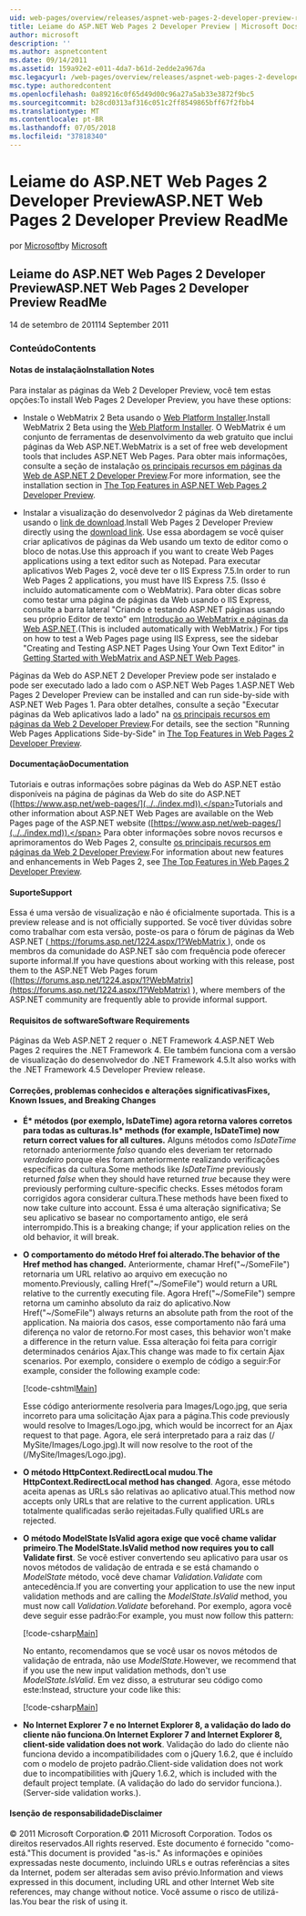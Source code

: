 ```yaml
---
uid: web-pages/overview/releases/aspnet-web-pages-2-developer-preview-readme
title: Leiame do ASP.NET Web Pages 2 Developer Preview | Microsoft Docs
author: microsoft
description: ''
ms.author: aspnetcontent
ms.date: 09/14/2011
ms.assetid: 159a92e2-e011-4da7-b61d-2edde2a967da
msc.legacyurl: /web-pages/overview/releases/aspnet-web-pages-2-developer-preview-readme
msc.type: authoredcontent
ms.openlocfilehash: 0a89216c0f65d49d00c96a27a5ab33e3872f9bc5
ms.sourcegitcommit: b28cd0313af316c051c2ff8549865bff67f2fbb4
ms.translationtype: MT
ms.contentlocale: pt-BR
ms.lasthandoff: 07/05/2018
ms.locfileid: "37818340"
---
```

<a name="aspnet-web-pages-2-developer-preview-readme"></a><span data-ttu-id="cc01b-102">Leiame do ASP.NET Web Pages 2 Developer Preview</span><span class="sxs-lookup"><span data-stu-id="cc01b-102">ASP.NET Web Pages 2 Developer Preview ReadMe</span></span>
====================
<span data-ttu-id="cc01b-103">por [Microsoft](https://github.com/microsoft)</span><span class="sxs-lookup"><span data-stu-id="cc01b-103">by [Microsoft](https://github.com/microsoft)</span></span>

## <a name="aspnet-web-pages-2-developer-preview-readme"></a><span data-ttu-id="cc01b-104">Leiame do ASP.NET Web Pages 2 Developer Preview</span><span class="sxs-lookup"><span data-stu-id="cc01b-104">ASP.NET Web Pages 2 Developer Preview ReadMe</span></span>

<span data-ttu-id="cc01b-105">14 de setembro de 2011</span><span class="sxs-lookup"><span data-stu-id="cc01b-105">14 September 2011</span></span>

### <a name="contents"></a><span data-ttu-id="cc01b-106">Conteúdo</span><span class="sxs-lookup"><span data-stu-id="cc01b-106">Contents</span></span>

#### <a id="_Toc303701284"></a>  <span data-ttu-id="cc01b-107">Notas de instalação</span><span class="sxs-lookup"><span data-stu-id="cc01b-107">Installation Notes</span></span>

<span data-ttu-id="cc01b-108">Para instalar as páginas da Web 2 Developer Preview, você tem estas opções:</span><span class="sxs-lookup"><span data-stu-id="cc01b-108">To install Web Pages 2 Developer Preview, you have these options:</span></span>

- <span data-ttu-id="cc01b-109">Instale o WebMatrix 2 Beta usando o [Web Platform Installer](https://go.microsoft.com/fwlink/?LinkId=226883).</span><span class="sxs-lookup"><span data-stu-id="cc01b-109">Install WebMatrix 2 Beta using the [Web Platform Installer](https://go.microsoft.com/fwlink/?LinkId=226883).</span></span> <span data-ttu-id="cc01b-110">O WebMatrix é um conjunto de ferramentas de desenvolvimento da web gratuito que inclui páginas da Web ASP.NET.</span><span class="sxs-lookup"><span data-stu-id="cc01b-110">WebMatrix is a set of free web development tools that includes ASP.NET Web Pages.</span></span> <span data-ttu-id="cc01b-111">Para obter mais informações, consulte a seção de instalação [os principais recursos em páginas da Web de ASP.NET 2 Developer Preview](https://go.microsoft.com/fwlink/?LinkID=227824).</span><span class="sxs-lookup"><span data-stu-id="cc01b-111">For more information, see the installation section in [The Top Features in ASP.NET Web Pages 2 Developer Preview](https://go.microsoft.com/fwlink/?LinkID=227824).</span></span>

- <span data-ttu-id="cc01b-112">Instalar a visualização do desenvolvedor 2 páginas da Web diretamente usando o [link de download](https://go.microsoft.com/fwlink/?LinkID=226335).</span><span class="sxs-lookup"><span data-stu-id="cc01b-112">Install Web Pages 2 Developer Preview directly using the [download link](https://go.microsoft.com/fwlink/?LinkID=226335).</span></span> <span data-ttu-id="cc01b-113">Use essa abordagem se você quiser criar aplicativos de páginas da Web usando um texto de editor como o bloco de notas.</span><span class="sxs-lookup"><span data-stu-id="cc01b-113">Use this approach if you want to create Web Pages applications using a text editor such as Notepad.</span></span> <span data-ttu-id="cc01b-114">Para executar aplicativos Web Pages 2, você deve ter o IIS Express 7.5.</span><span class="sxs-lookup"><span data-stu-id="cc01b-114">In order to run Web Pages 2 applications, you must have IIS Express 7.5.</span></span> <span data-ttu-id="cc01b-115">(Isso é incluído automaticamente com o WebMatrix). Para obter dicas sobre como testar uma página de páginas da Web usando o IIS Express, consulte a barra lateral "Criando e testando ASP.NET páginas usando seu próprio Editor de texto" em [Introdução ao WebMatrix e páginas da Web ASP.NET](https://go.microsoft.com/fwlink/?LinkId=202889).</span><span class="sxs-lookup"><span data-stu-id="cc01b-115">(This is included automatically with WebMatrix.) For tips on how to test a Web Pages page using IIS Express, see the sidebar "Creating and Testing ASP.NET Pages Using Your Own Text Editor" in [Getting Started with WebMatrix and ASP.NET Web Pages](https://go.microsoft.com/fwlink/?LinkId=202889).</span></span>

<span data-ttu-id="cc01b-116">Páginas da Web do ASP.NET 2 Developer Preview pode ser instalado e pode ser executado lado a lado com o ASP.NET Web Pages 1.</span><span class="sxs-lookup"><span data-stu-id="cc01b-116">ASP.NET Web Pages 2 Developer Preview can be installed and can run side-by-side with ASP.NET Web Pages 1.</span></span> <a id="a"></a><span data-ttu-id="cc01b-117">Para obter detalhes, consulte a seção "Executar páginas da Web aplicativos lado a lado" na [os principais recursos em páginas da Web 2 Developer Preview](https://go.microsoft.com/fwlink/?LinkID=227824).</span><span class="sxs-lookup"><span data-stu-id="cc01b-117">For details, see the section "Running Web Pages Applications Side-by-Side" in [The Top Features in Web Pages 2 Developer Preview](https://go.microsoft.com/fwlink/?LinkID=227824).</span></span>

#### <a id="_Toc303701285"></a>  <span data-ttu-id="cc01b-118">Documentação</span><span class="sxs-lookup"><span data-stu-id="cc01b-118">Documentation</span></span>

<span data-ttu-id="cc01b-119">Tutoriais e outras informações sobre páginas da Web do ASP.NET estão disponíveis na página de páginas da Web do site do ASP.NET ([https://www.asp.net/web-pages/](../../index.md)).</span><span class="sxs-lookup"><span data-stu-id="cc01b-119">Tutorials and other information about ASP.NET Web Pages are available on the Web Pages page of the ASP.NET website ([https://www.asp.net/web-pages/](../../index.md)).</span></span> <span data-ttu-id="cc01b-120">Para obter informações sobre novos recursos e aprimoramentos do Web Pages 2, consulte [os principais recursos em páginas da Web 2 Developer Preview](https://go.microsoft.com/fwlink/?LinkID=227824).</span><span class="sxs-lookup"><span data-stu-id="cc01b-120">For information about new features and enhancements in Web Pages 2, see [The Top Features in Web Pages 2 Developer Preview](https://go.microsoft.com/fwlink/?LinkID=227824).</span></span>

#### <a id="_Toc303701286"></a>  <span data-ttu-id="cc01b-121">Suporte</span><span class="sxs-lookup"><span data-stu-id="cc01b-121">Support</span></span>

<a id="_Toc209852135"></a><span data-ttu-id="cc01b-122"><a id="_Toc255833657"></a> Essa é uma versão de visualização e não é oficialmente suportada.</span><span class="sxs-lookup"><span data-stu-id="cc01b-122"><a id="_Toc255833657"></a> This is a preview release and is not officially supported.</span></span> <span data-ttu-id="cc01b-123">Se você tiver dúvidas sobre como trabalhar com esta versão, poste-os para o fórum de páginas da Web ASP.NET ([ https://forums.asp.net/1224.aspx/1?WebMatrix ](https://forums.asp.net/1224.aspx/1?WebMatrix) ), onde os membros da comunidade do ASP.NET são com frequência pode oferecer suporte informal.</span><span class="sxs-lookup"><span data-stu-id="cc01b-123">If you have questions about working with this release, post them to the ASP.NET Web Pages forum ([https://forums.asp.net/1224.aspx/1?WebMatrix](https://forums.asp.net/1224.aspx/1?WebMatrix) ), where members of the ASP.NET community are frequently able to provide informal support.</span></span>

#### <a id="_Toc303701287"></a>  <span data-ttu-id="cc01b-124">Requisitos de software</span><span class="sxs-lookup"><span data-stu-id="cc01b-124">Software Requirements</span></span>

<span data-ttu-id="cc01b-125">Páginas da Web ASP.NET 2 requer o .NET Framework 4.</span><span class="sxs-lookup"><span data-stu-id="cc01b-125">ASP.NET Web Pages 2 requires the .NET Framework 4.</span></span> <span data-ttu-id="cc01b-126">Ele também funciona com a versão de visualização do desenvolvedor do .NET Framework 4.5.</span><span class="sxs-lookup"><span data-stu-id="cc01b-126">It also works with the .NET Framework 4.5 Developer Preview release.</span></span>

<a id="_Toc303701288"></a><a id="_Breaking_Changes"></a>

#### <a name="fixes-known-issues-and-breaking-changes"></a><span data-ttu-id="cc01b-127">Correções, problemas conhecidos e alterações significativas</span><span class="sxs-lookup"><span data-stu-id="cc01b-127">Fixes, Known Issues, and Breaking Changes</span></span>

<a id="_Toc224729061"></a><a id="_Toc238051347"></a>

- <span data-ttu-id="cc01b-128">**É\* métodos (por exemplo, IsDateTime) agora retorna valores corretos para todas as culturas.**</span><span class="sxs-lookup"><span data-stu-id="cc01b-128">**Is\* methods (for example, IsDateTime) now return correct values for all cultures.**</span></span> <span data-ttu-id="cc01b-129">Alguns métodos como *IsDateTime* retornado anteriormente *falso* quando eles deveriam ter retornado *verdadeiro* porque eles foram anteriormente realizando verificações específicas da cultura.</span><span class="sxs-lookup"><span data-stu-id="cc01b-129">Some methods like *IsDateTime* previously returned *false* when they should have returned *true* because they were previously performing culture-specific checks.</span></span> <span data-ttu-id="cc01b-130">Esses métodos foram corrigidos agora considerar cultura.</span><span class="sxs-lookup"><span data-stu-id="cc01b-130">These methods have been fixed to now take culture into account.</span></span> <span data-ttu-id="cc01b-131">Essa é uma alteração significativa; Se seu aplicativo se basear no comportamento antigo, ele será interrompido.</span><span class="sxs-lookup"><span data-stu-id="cc01b-131">This is a breaking change; if your application relies on the old behavior, it will break.</span></span>
- <span data-ttu-id="cc01b-132">**O comportamento do método Href foi alterado.**</span><span class="sxs-lookup"><span data-stu-id="cc01b-132">**The behavior of the Href method has changed.**</span></span> <span data-ttu-id="cc01b-133">Anteriormente, chamar Href("~/SomeFile") retornaria um URL relativo ao arquivo em execução no momento.</span><span class="sxs-lookup"><span data-stu-id="cc01b-133">Previously, calling Href("~/SomeFile") would return a URL relative to the currently executing file.</span></span> <span data-ttu-id="cc01b-134">Agora Href("~/SomeFile") sempre retorna um caminho absoluto da raiz do aplicativo.</span><span class="sxs-lookup"><span data-stu-id="cc01b-134">Now Href("~/SomeFile") always returns an absolute path from the root of the application.</span></span> <span data-ttu-id="cc01b-135">Na maioria dos casos, esse comportamento não fará uma diferença no valor de retorno.</span><span class="sxs-lookup"><span data-stu-id="cc01b-135">For most cases, this behavior won't make a difference in the return value.</span></span> <span data-ttu-id="cc01b-136">Essa alteração foi feita para corrigir determinados cenários Ajax.</span><span class="sxs-lookup"><span data-stu-id="cc01b-136">This change was made to fix certain Ajax scenarios.</span></span> <span data-ttu-id="cc01b-137">Por exemplo, considere o exemplo de código a seguir:</span><span class="sxs-lookup"><span data-stu-id="cc01b-137">For example, consider the following example code:</span></span> 

    [!code-cshtml[Main](aspnet-web-pages-2-developer-preview-readme/samples/sample1.cshtml)]

    <span data-ttu-id="cc01b-138">Esse código anteriormente resolveria para Images/Logo.jpg, que seria incorreto para uma solicitação Ajax para a página.</span><span class="sxs-lookup"><span data-stu-id="cc01b-138">This code previously would resolve to Images/Logo.jpg, which would be incorrect for an Ajax request to that page.</span></span> <span data-ttu-id="cc01b-139">Agora, ele será interpretado para a raiz das (/ MySite/Images/Logo.jpg).</span><span class="sxs-lookup"><span data-stu-id="cc01b-139">It will now resolve to the root of the (/MySite/Images/Logo.jpg).</span></span>
- <span data-ttu-id="cc01b-140">**O método HttpContext.RedirectLocal mudou**.</span><span class="sxs-lookup"><span data-stu-id="cc01b-140">**The HttpContext.RedirectLocal method has changed**.</span></span> <span data-ttu-id="cc01b-141">Agora, esse método aceita apenas as URLs são relativas ao aplicativo atual.</span><span class="sxs-lookup"><span data-stu-id="cc01b-141">This method now accepts only URLs that are relative to the current application.</span></span> <span data-ttu-id="cc01b-142">URLs totalmente qualificadas serão rejeitadas.</span><span class="sxs-lookup"><span data-stu-id="cc01b-142">Fully qualified URLs are rejected.</span></span>
- <span data-ttu-id="cc01b-143">**O método ModelState IsValid agora exige que você chame validar primeiro**.</span><span class="sxs-lookup"><span data-stu-id="cc01b-143">**The ModelState.IsValid method now requires you to call Validate first**.</span></span> <span data-ttu-id="cc01b-144">Se você estiver convertendo seu aplicativo para usar os novos métodos de validação de entrada e se está chamando o *ModelState* método, você deve chamar *Validation.Validate* com antecedência.</span><span class="sxs-lookup"><span data-stu-id="cc01b-144">If you are converting your application to use the new input validation methods and are calling the *ModelState.IsValid* method, you must now call *Validation.Validate* beforehand.</span></span> <span data-ttu-id="cc01b-145">Por exemplo, agora você deve seguir esse padrão:</span><span class="sxs-lookup"><span data-stu-id="cc01b-145">For example, you must now follow this pattern:</span></span> 

    [!code-csharp[Main](aspnet-web-pages-2-developer-preview-readme/samples/sample2.cs)]

  <span data-ttu-id="cc01b-146">No entanto, recomendamos que se você usar os novos métodos de validação de entrada, não use *ModelState*.</span><span class="sxs-lookup"><span data-stu-id="cc01b-146">However, we recommend that if you use the new input validation methods, don't use *ModelState.IsValid*.</span></span> <span data-ttu-id="cc01b-147">Em vez disso, a estruturar seu código como este:</span><span class="sxs-lookup"><span data-stu-id="cc01b-147">Instead, structure your code like this:</span></span> 

    [!code-csharp[Main](aspnet-web-pages-2-developer-preview-readme/samples/sample3.cs)]
- <span data-ttu-id="cc01b-148">**No Internet Explorer 7 e no Internet Explorer 8, a validação do lado do cliente não funciona**.</span><span class="sxs-lookup"><span data-stu-id="cc01b-148">**On Internet Explorer 7 and Internet Explorer 8, client-side validation does not work**.</span></span> <span data-ttu-id="cc01b-149">Validação do lado do cliente não funciona devido a incompatibilidades com o jQuery 1.6.2, que é incluído com o modelo de projeto padrão.</span><span class="sxs-lookup"><span data-stu-id="cc01b-149">Client-side validation does not work due to incompatibilities with jQuery 1.6.2, which is included with the default project template.</span></span> <span data-ttu-id="cc01b-150">(A validação do lado do servidor funciona.).</span><span class="sxs-lookup"><span data-stu-id="cc01b-150">(Server-side validation works.).</span></span>

#### <a id="_Toc303701289"></a>  <span data-ttu-id="cc01b-151">Isenção de responsabilidade</span><span class="sxs-lookup"><span data-stu-id="cc01b-151">Disclaimer</span></span>

<span data-ttu-id="cc01b-152">© 2011 Microsoft Corporation.</span><span class="sxs-lookup"><span data-stu-id="cc01b-152">© 2011 Microsoft Corporation.</span></span> <span data-ttu-id="cc01b-153">Todos os direitos reservados.</span><span class="sxs-lookup"><span data-stu-id="cc01b-153">All rights reserved.</span></span> <span data-ttu-id="cc01b-154">Este documento é fornecido "como-está."</span><span class="sxs-lookup"><span data-stu-id="cc01b-154">This document is provided "as-is."</span></span> <span data-ttu-id="cc01b-155">As informações e opiniões expressadas neste documento, incluindo URLs e outras referências a sites da Internet, podem ser alteradas sem aviso prévio.</span><span class="sxs-lookup"><span data-stu-id="cc01b-155">Information and views expressed in this document, including URL and other Internet Web site references, may change without notice.</span></span> <span data-ttu-id="cc01b-156">Você assume o risco de utilizá-las.</span><span class="sxs-lookup"><span data-stu-id="cc01b-156">You bear the risk of using it.</span></span>
